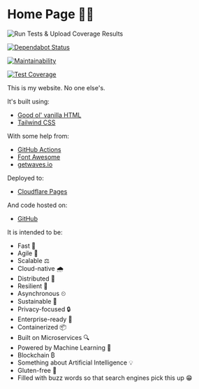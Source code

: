 # Home Page 🏡📄

![Run Tests & Upload Coverage Results](https://github.com/MarcelMichau/home-page/workflows/Run%20Tests%20&%20Upload%20Coverage%20Results/badge.svg)

[![Dependabot Status](https://api.dependabot.com/badges/status?host=github&repo=MarcelMichau/home-page)](https://dependabot.com)

[![Maintainability](https://api.codeclimate.com/v1/badges/d6c2fdf5d3658a91f31c/maintainability)](https://codeclimate.com/github/MarcelMichau/home-page/maintainability)

[![Test Coverage](https://api.codeclimate.com/v1/badges/d6c2fdf5d3658a91f31c/test_coverage)](https://codeclimate.com/github/MarcelMichau/home-page/test_coverage)

This is my website. No one else's.

It's built using:

- [Good ol' vanilla HTML](https://developer.mozilla.org/en-US/docs/Web/HTML)
- [Tailwind CSS](https://tailwindcss.com/)

With some help from:

- [GitHub Actions](https://github.com/features/actions/)
- [Font Awesome](https://fontawesome.com/)
- [getwaves.io](https://getwaves.io/)

Deployed to:

- [Cloudflare Pages](https://pages.cloudflare.com/)

And code hosted on:

- [GitHub](https://github.com/MarcelMichau/home-page)

It is intended to be:

- Fast 🐌
- Agile 🐢
- Scalable ⚖️
- Cloud-native 🌧️
- Distributed 🎊
- Resilient 🔨
- Asynchronous ⏲
- Sustainable 🌲
- Privacy-focused 🔒
- Enterprise-ready 🏢
- Containerized 📦
- Built on Microservices 🔍
- Powered by Machine Learning 🤖
- Blockchain ₿
- Something about Artificial Intelligence 💡
- Gluten-free 🍕
- Filled with buzz words so that search engines pick this up 😁
